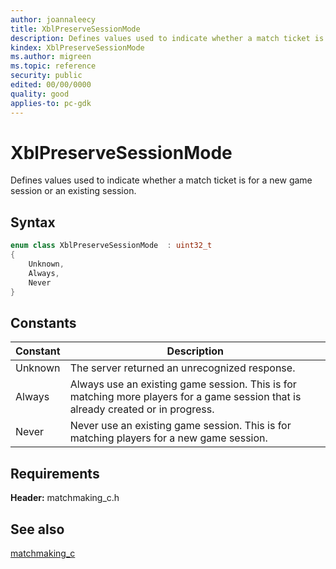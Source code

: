 ```yaml
---
author: joannaleecy
title: XblPreserveSessionMode
description: Defines values used to indicate whether a match ticket is for a new game session or an existing session.
kindex: XblPreserveSessionMode
ms.author: migreen
ms.topic: reference
security: public
edited: 00/00/0000
quality: good
applies-to: pc-gdk
---
```


# XblPreserveSessionMode  

Defines values used to indicate whether a match ticket is for a new game session or an existing session.    

## Syntax  
  
```cpp
enum class XblPreserveSessionMode  : uint32_t  
{  
    Unknown,  
    Always,  
    Never  
}  
```  
  
## Constants  
  
| Constant | Description |
| --- | --- |
| Unknown | The server returned an unrecognized response. |  
| Always | Always use an existing game session. This is for matching more players for a game session that is already created or in progress. |  
| Never | Never use an existing game session. This is for matching players for a new game session. |  
  
## Requirements  
  
**Header:** matchmaking_c.h
  
## See also  
[matchmaking_c](../matchmaking_c_members.md)  
  
  